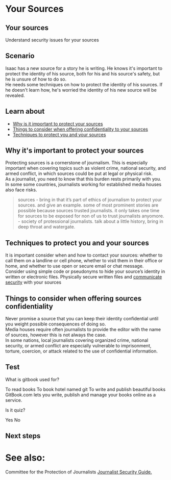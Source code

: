 # Your Sources
## Your sources

Understand security issues for your sources



## Scenario

Isaac has a new source for a story he is writing. He knows it's important to protect the identity of his source, both for his and his source's safety, but he is unsure of how to do so.
<br>
He needs some techniques on how to protect the identity of his sources. If he doesn't learn how, he's worried the identity of his new source will be revealed.



## Learn about

- [Why is it important to protect your sources](en/topics/understand-2-security/4-your-sources-journo/3-1-learn.md)
- [Things to consider when offering confidentiality to your sources](en/topics/understand-2-security/4-your-sources-journo/3-2-learn.md)
- [Techniques to protect you and your sources](en/topics/understand-2-security/4-your-sources-journo/3-3-learn.md)



## Why it&#39;s important to protect your sources

Protecting sources is a cornerstone of journalism. This is especially important when covering topics such as violent crime, national security, and armed conflict, in which sources could be put at legal or physical risk.
<br>
As a journalist, you need to know that this burden rests primarily with you. In some some countries, journalists working for established media houses also face risks.

> sources - bring in that it’s part of ethics of journalism to protect your sources. and give an example. some of most prominent stories are possible because sources trusted journalists. it only takes one time for sources to be exposed for non of us to trust journalists anyomore. - society of protessional journalists. talk about a little history, bring in deep throat and watergate.



## Techniques to protect you and your sources

It is important consider when and how to contact your sources:  whether to call them on a landline or cell phone, whether to visit them in their office or home, and whether to use open or secure email or chat message.
<br>
Consider using simple code or pseudonyms to hide your source’s identity in written or electronic files. Physically secure written files and [communicate security](en/topics/understand-4-digisec/4-secure-communications/1-intro.md) with your sources



## Things to consider when offering sources confidentiality

Never promise a source that you can keep their identity confidential until you weight possible consequences of doing so.
<br>
Media houses require often journalists to provide the editor with the name of sources, however this is not always the case.
<br>
In some nations, local journalists covering organized crime, national security, or armed conflict are especially vulnerable to imprisonment, torture, coercion, or attack related to the use of confidential information.



## Test

<quiz name="Gitbook Quiz">
    <question multiple>
        <p>What is gitbook used for?</p>
        <answer correct>To read books</answer>
        <answer>To book hotel named git</answer>
        <answer correct>To write and publish beautiful books</answer>
        <explanation>GitBook.com lets you write, publish and manage your books online as a service.</explanation>
    </question>
    <question>
        <p>Is it quiz?</p>
        <answer correct>Yes</answer>
        <answer>No</answer>
    </question>
</quiz>


## Next steps

# See also:
Committee for the Protection of Journalists [Journalist Security Guide.](https://cpj.org/reports/2012/04/journalist-security-guide.php)



